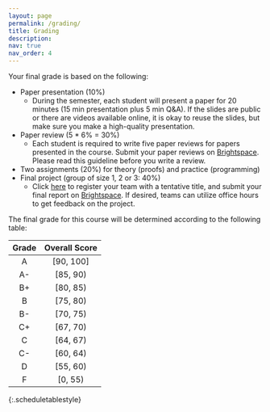 ```yaml
---
layout: page
permalink: /grading/
title: Grading
description:
nav: true
nav_order: 4
---
```


Your final grade is based on the following:

* Paper presentation (10%)
    * During the semester, each student will present a paper for 20 minutes (15 min presentation plus 5 min Q&A). If the slides are public or there are videos available online, it is okay to reuse the slides, but make sure you make a high-quality presentation.
* Paper review (5 * 6% = 30%)
    * Each student is required to write five paper reviews for papers presented in the course. Submit your paper reviews on [Brightspace](https://brightspace.binghamton.edu/). Please read this guideline before you write a review.
* Two assignments (20%) for theory (proofs) and practice (programming)
* Final project (group of size 1, 2 or 3: 40%)
    * Click [here](https://docs.google.com/spreadsheets/d/1Sbka2ssnBmBA_SFjplAI-KE0fgwbwO5Ne5832naLMus/edit?usp=sharing) to register your team with a tentative title, and submit your final report on [Brightspace](https://brightspace.binghamton.edu/). If desired, teams can utilize office hours to get feedback on the project.

The final grade for this course will be determined according to the following table:


| Grade | Overall Score |
|:-----:|:-------------:|
| A | [90, 100] |
| A- | [85, 90) |
| B+ | [80, 85) |
| B | [75, 80) |
| B- | [70, 75) |
| C+ | [67, 70) |
| C | [64, 67) |
| C- | [60, 64) |
| D | [55, 60) |
| F | [0, 55) |
{:.scheduletablestyle}
